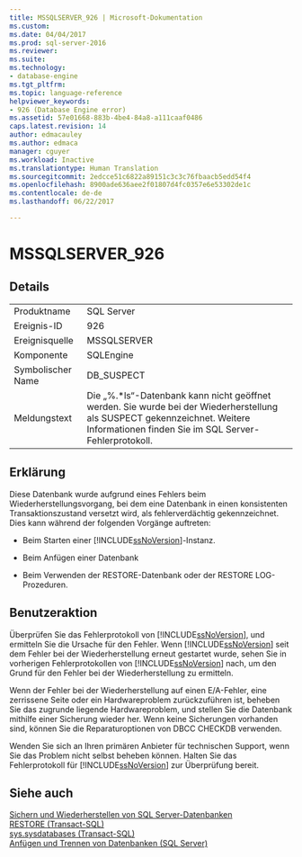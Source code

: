 ```yaml
---
title: MSSQLSERVER_926 | Microsoft-Dokumentation
ms.custom: 
ms.date: 04/04/2017
ms.prod: sql-server-2016
ms.reviewer: 
ms.suite: 
ms.technology:
- database-engine
ms.tgt_pltfrm: 
ms.topic: language-reference
helpviewer_keywords:
- 926 (Database Engine error)
ms.assetid: 57e01668-883b-4be4-84a8-a111caaf0486
caps.latest.revision: 14
author: edmacauley
ms.author: edmaca
manager: cguyer
ms.workload: Inactive
ms.translationtype: Human Translation
ms.sourcegitcommit: 2edcce51c6822a89151c3c3c76fbaacb5edd54f4
ms.openlocfilehash: 8900ade636aee2f01807d4fc0357e6e53302de1c
ms.contentlocale: de-de
ms.lasthandoff: 06/22/2017

---
```

# <a name="mssqlserver926"></a>MSSQLSERVER_926
  
## <a name="details"></a>Details  
  
|||  
|-|-|  
|Produktname|SQL Server|  
|Ereignis-ID|926|  
|Ereignisquelle|MSSQLSERVER|  
|Komponente|SQLEngine|  
|Symbolischer Name|DB_SUSPECT|  
|Meldungstext|Die „%.*ls“-Datenbank kann nicht geöffnet werden. Sie wurde bei der Wiederherstellung als SUSPECT gekennzeichnet. Weitere Informationen finden Sie im SQL Server-Fehlerprotokoll.|  
  
## <a name="explanation"></a>Erklärung  
Diese Datenbank wurde aufgrund eines Fehlers beim Wiederherstellungsvorgang, bei dem eine Datenbank in einen konsistenten Transaktionszustand versetzt wird, als fehlerverdächtig gekennzeichnet. Dies kann während der folgenden Vorgänge auftreten:  
  
-   Beim Starten einer [!INCLUDE[ssNoVersion](../../includes/ssnoversion-md.md)]-Instanz.  
  
-   Beim Anfügen einer Datenbank  
  
-   Beim Verwenden der RESTORE-Datenbank oder der RESTORE LOG-Prozeduren.  
  
## <a name="user-action"></a>Benutzeraktion  
Überprüfen Sie das Fehlerprotokoll von [!INCLUDE[ssNoVersion](../../includes/ssnoversion-md.md)], und ermitteln Sie die Ursache für den Fehler. Wenn [!INCLUDE[ssNoVersion](../../includes/ssnoversion-md.md)] seit dem Fehler bei der Wiederherstellung erneut gestartet wurde, sehen Sie in vorherigen Fehlerprotokollen von [!INCLUDE[ssNoVersion](../../includes/ssnoversion-md.md)] nach, um den Grund für den Fehler bei der Wiederherstellung zu ermitteln.  
  
Wenn der Fehler bei der Wiederherstellung auf einen E/A-Fehler, eine zerrissene Seite oder ein Hardwareproblem zurückzuführen ist, beheben Sie das zugrunde liegende Hardwareproblem, und stellen Sie die Datenbank mithilfe einer Sicherung wieder her. Wenn keine Sicherungen vorhanden sind, können Sie die Reparaturoptionen von DBCC CHECKDB verwenden.  
  
Wenden Sie sich an Ihren primären Anbieter für technischen Support, wenn Sie das Problem nicht selbst beheben können. Halten Sie das Fehlerprotokoll für [!INCLUDE[ssNoVersion](../../includes/ssnoversion-md.md)] zur Überprüfung bereit.  
  
## <a name="see-also"></a>Siehe auch  
[Sichern und Wiederherstellen von SQL Server-Datenbanken](~/relational-databases/backup-restore/back-up-and-restore-of-sql-server-databases.md)  
[RESTORE &#40;Transact-SQL&#41;](~/t-sql/statements/restore-statements-transact-sql.md)  
[sys.sysdatabases &#40;Transact-SQL&#41;](~/relational-databases/system-compatibility-views/sys-sysdatabases-transact-sql.md)  
[Anfügen und Trennen von Datenbanken &#40;SQL Server&#41;](~/relational-databases/databases/database-detach-and-attach-sql-server.md)  
  

